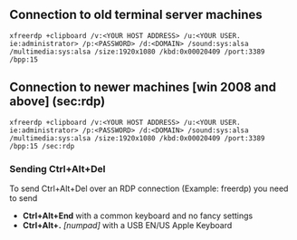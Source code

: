 ## Connection to old terminal server machines
```
xfreerdp +clipboard /v:<YOUR HOST ADDRESS> /u:<YOUR USER. ie:administrator> /p:<PASSWORD> /d:<DOMAIN> /sound:sys:alsa /multimedia:sys:alsa /size:1920x1080 /kbd:0x00020409 /port:3389 /bpp:15
```

## Connection to newer machines [win 2008 and above] (sec:rdp)
```
xfreerdp +clipboard /v:<YOUR HOST ADDRESS> /u:<YOUR USER. ie:administrator> /p:<PASSWORD> /d:<DOMAIN> /sound:sys:alsa /multimedia:sys:alsa /size:1920x1080 /kbd:0x00020409 /port:3389 /bpp:15 /sec:rdp
```

### Sending Ctrl+Alt+Del
To send Ctrl+Alt+Del over an RDP connection (Example: freerdp) you need to send
- **Ctrl+Alt+End** with a common keyboard and no fancy settings
- **Ctrl+Alt+.** *[numpad]* with a USB EN/US Apple Keyboard
